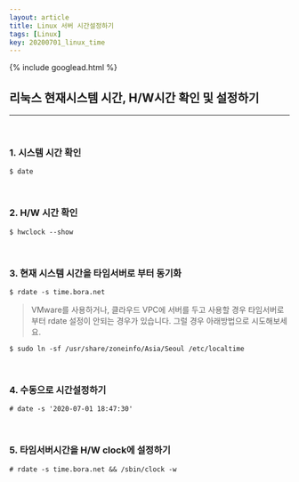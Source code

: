 ```yaml
---
layout: article
title: Linux 서버 시간설정하기
tags: [Linux]
key: 20200701_linux_time
---
```


{% include googlead.html %}

## 리눅스 현재시스템 시간, H/W시간 확인 및 설정하기
***

<br>

### 1. 시스템 시간 확인

```
$ date
```

<br>

### 2. H/W 시간 확인

```
$ hwclock --show
```

<br>

### 3. 현재 시스템 시간을 타임서버로 부터 동기화

```
$ rdate -s time.bora.net
```

>VMware를 사용하거나, 클라우드 VPC에 서버를 두고 사용할 경우 타임서버로 부터 rdate 설정이 안되는 경우가 있습니다. 그럴 경우 아래방법으로 시도해보세요.


```
$ sudo ln -sf /usr/share/zoneinfo/Asia/Seoul /etc/localtime
```

<br>

### 4. 수동으로 시간설정하기

```
# date -s '2020-07-01 18:47:30'
```

<br>

### 5. 타임서버시간을 H/W clock에 설정하기

```
# rdate -s time.bora.net && /sbin/clock -w
```
